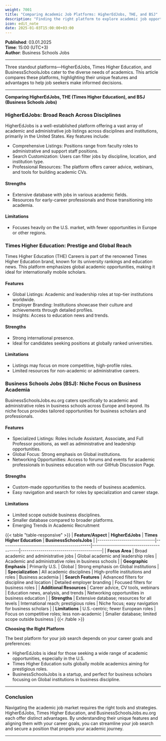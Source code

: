 ```yaml
---
weight: 7001
title: "Comparing Academic Job Platforms: HigherEdJobs, THE, and BSJ"
description: "Finding the right platform to explore academic job opportunities is a crucial step for professionals aiming to advance their careers."
icon: edit_note
date: 2025-01-03T15:00:00+03:00
---
```


**Published**: 03.01.2025 <br> **Time**: 15:00 (UTC+3) <br> **Author**: Business Schools Jobs

---

Three standout platforms—HigherEdJobs, Times Higher Education, and BusinessSchoolsJobs cater to the diverse needs of academics. This article compares these platforms, highlighting their unique features and advantages to help job seekers make informed decisions.

---

**Comparing HigherEdJobs, THE (Times Higher Education), and BSJ (Business Schools Jobs)**

### HigherEdJobs: Broad Reach Across Disciplines
HigherEdJobs is a well-established platform offering a vast array of academic and administrative job listings across disciplines and institutions, primarily in the United States. Key features include:
- Comprehensive Listings: Positions range from faculty roles to administrative and support staff positions.
- Search Customization: Users can filter jobs by discipline, location, and institution type.
- Professional Resources: The platform offers career advice, webinars, and tools for building academic CVs.

#### Strengths
- Extensive database with jobs in various academic fields.
- Resources for early-career professionals and those transitioning into academia.

#### Limitations
- Focuses heavily on the U.S. market, with fewer opportunities in Europe or other regions.

### Times Higher Education: Prestige and Global Reach
Times Higher Education (THE) Careers is part of the renowned Times Higher Education brand, known for its university rankings and education news. This platform emphasizes global academic opportunities, making it ideal for internationally mobile scholars.

#### Features
- Global Listings: Academic and leadership roles at top-tier institutions worldwide.
- Employer Branding: Institutions showcase their culture and achievements through detailed profiles.
- Insights: Access to education news and trends.

#### Strengths
- Strong international presence.
- Ideal for candidates seeking positions at globally ranked universities.

#### Limitations
- Listings may focus on more competitive, high-profile roles.
- Limited resources for non-academic or administrative careers.

### Business Schools Jobs (BSJ): Niche Focus on Business Academia
BusinessSchoolsJobs.eu.org caters specifically to academic and administrative roles in business schools across Europe and beyond. Its niche focus provides tailored opportunities for business scholars and professionals.

#### Features
- Specialized Listings: Roles include Assistant, Associate, and Full Professor positions, as well as administrative and leadership opportunities.
- Global Focus: Strong emphasis on Global institutions.
- Networking Opportunities: Access to forums and events for academic professionals in business education with our GitHub Discussion Page.

#### Strengths
- Custom-made opportunities to the needs of business academics.
- Easy navigation and search for roles by specialization and career stage.

#### Limitations
- Limited scope outside business disciplines.
- Smaller database compared to broader platforms.
- Emerging Trends in Academic Recruitment

{{< table "table-responsive" >}}
| **Feature/Aspect**          | **HigherEdJobs**                            | **Times Higher Education**             | **BusinessSchoolsJobs**          |
|-----------------------------|---------------------------------------------|-----------------------------------------|-----------------------------------------|
| **Focus Area**              | Broad academic and administrative jobs     | Global academic and leadership roles   | Academic and administrative roles in business schools |
| **Geographic Emphasis**     | Primarily U.S.                             | Global                                 | Strong emphasis on Global institutions   |
| **Specialization**          | All academic disciplines                   | High-profile institutions and roles    | Business academia                       |
| **Search Features**         | Advanced filters for discipline and location | Detailed employer branding           | Focused filters for business roles      |
| **Additional Resources**    | Career advice, CV tools, webinars          | Education news, analysis, and trends   | Networking opportunities in business education |
| **Strengths**               | Extensive database; resources for all levels | International reach; prestigious roles | Niche focus; easy navigation for business scholars |
| **Limitations**             | U.S.-centric; fewer European roles         | Focus on competitive roles; less non-academic | Smaller database; limited scope outside business |
{{< /table >}}

**Choosing the Right Platform**

The best platform for your job search depends on your career goals and preferences:
- HigherEdJobs is ideal for those seeking a wide range of academic opportunities, especially in the U.S.
- Times Higher Education suits globally mobile academics aiming for prestigious roles.
- BusinessSchoolsJobs is a startup, and perfect for business scholars focusing on Global institutions in business discipline.

---

### Conclusion
Navigating the academic job market requires the right tools and strategies. HigherEdJobs, Times Higher Education, and BusinessSchoolsJobs.eu.org each offer distinct advantages. By understanding their unique features and aligning them with your career goals, you can streamline your job search and secure a position that propels your academic journey.

---
